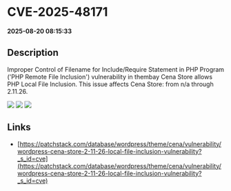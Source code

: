 # CVE-2025-48171

**2025-08-20 08:15:33**

## Description
Improper Control of Filename for Include/Require Statement in PHP Program ('PHP Remote File Inclusion') vulnerability in thembay Cena Store allows PHP Local File Inclusion. This issue affects Cena Store: from n/a through 2.11.26.

![](https://img.shields.io/static/v1?label=Score&message=8.1&color=red)
![](https://img.shields.io/static/v1?label=Severity&message=HIGH&color=red)
![](https://img.shields.io/static/v1?label=CWE&message=RFI&color=green)

## Links
- [https://patchstack.com/database/wordpress/theme/cena/vulnerability/wordpress-cena-store-2-11-26-local-file-inclusion-vulnerability?_s_id=cve](https://patchstack.com/database/wordpress/theme/cena/vulnerability/wordpress-cena-store-2-11-26-local-file-inclusion-vulnerability?_s_id=cve)

